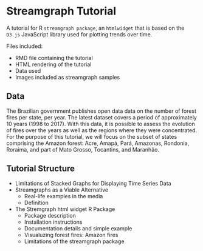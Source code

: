 # Streamgraph Tutorial
A tutorial for R `streamgraph package`, an `htmlwidget` that is based on the `D3.js` JavaScript library used for plotting trends over time. 

Files included: 
* RMD file containing the tutorial 
* HTML rendering of the tutorial 
* Data used 
* Images included as streamgraph samples 

  
## Data 

The Brazilian government publishes open data data on the number of forest fires per state, per year. The latest dataset covers a period of approximately 10 years (1998 to 2017). With this data, it is possible to assess the evolution of fires over the years as well as the regions where they were concentrated.
For the purpose of this tutorial, we will focus on the subset of states comprising the Amazon forest: Acre, Amapá, Pará, Amazonas, Rondonia, Roraima, and part of Mato Grosso, Tocantins, and Maranhão. 


## Tutorial Structure 

* Limitations of Stacked Graphs for Displaying Time Series Data 
* Streamgraphs as a Viable Alternative 
  * Real-life examples in the media 
  * Definition 
* The Stremgraph html widget R Package 
  * Package description
  * Installation instructions 
  * Documentation details and simple example 
  * Visualuzing forest fires: Amazon fires 
  * Limitations of the streamgraph package 

